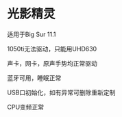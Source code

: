 # 光影精灵

适用于Big Sur 11.1

1050ti无法驱动，只能用UHD630

声卡，网卡，原声手势均正常驱动

蓝牙可用，睡眠正常

USB口初始化，如有异常可删除重新定制

CPU变频正常
